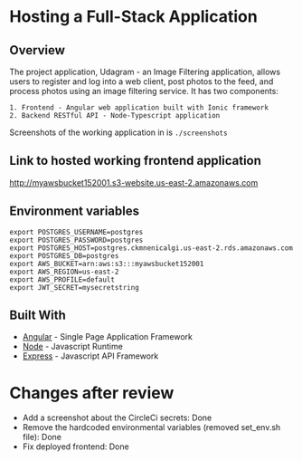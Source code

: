 # Hosting a Full-Stack Application

## Overview 
The project application, Udagram - an Image Filtering application, allows users to register and log into a web client, post photos to the feed, and process photos using an image filtering service. It has two components:

    1. Frontend - Angular web application built with Ionic framework
    2. Backend RESTful API - Node-Typescript application

Screenshots of the working application in is `./screenshots`

## Link to hosted working frontend application
http://myawsbucket152001.s3-website.us-east-2.amazonaws.com

## Environment variables

```
export POSTGRES_USERNAME=postgres
export POSTGRES_PASSWORD=postgres
export POSTGRES_HOST=postgres.ckmnenicalgi.us-east-2.rds.amazonaws.com
export POSTGRES_DB=postgres
export AWS_BUCKET=arn:aws:s3:::myawsbucket152001
export AWS_REGION=us-east-2
export AWS_PROFILE=default
export JWT_SECRET=mysecretstring
```

## Built With

- [Angular](https://angular.io/) - Single Page Application Framework
- [Node](https://nodejs.org) - Javascript Runtime
- [Express](https://expressjs.com/) - Javascript API Framework

# Changes after review

- Add a screenshot about the CircleCi secrets: Done
- Remove the hardcoded environmental variables (removed set_env.sh file): Done
- Fix deployed frontend: Done
